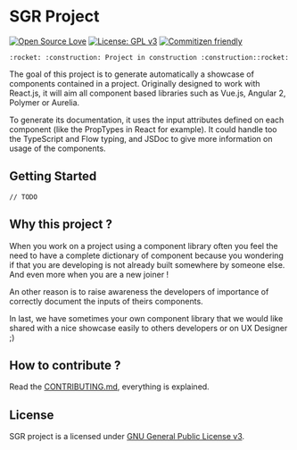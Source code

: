 SGR Project
===========

[![Open Source Love](https://badges.frapsoft.com/os/v2/open-source.png?v=103)](https://github.com/ellerbrock/open-source-badge/)
[![License: GPL v3](https://img.shields.io/badge/license-GPL--V3-blue.svg)](https://www.gnu.org/licenses/quick-guide-gplv3.fr.html)
[![Commitizen friendly](https://img.shields.io/badge/commitizen-friendly-brightgreen.svg)](http://commitizen.github.io/cz-cli/)

    :rocket: :construction: Project in construction :construction::rocket:

The goal of this project is to generate automatically a showcase of components
contained in a project. Originally designed to work with React.js, it will aim all 
component based libraries such as Vue.js, Angular 2, Polymer or Aurelia.
 
To generate its documentation, it uses the input attributes defined on each component (like the PropTypes in React for example).
It could handle too the TypeScript and Flow typing, and JSDoc to give more information on usage of the components.

Getting Started
---------------

    // TODO

Why this project ?
------------------

When you work on a project using a component library often you feel the need to have a complete dictionary of component
because you wondering if that you are developing is not already built somewhere by someone else. And even more when you are a new joiner !

An other reason is to raise awareness the developers of importance of correctly document the inputs of theirs components.

In last, we have sometimes your own component library that we would like shared with a nice showcase easily to others developers or
on UX Designer ;)

How to contribute ?
-------------------

Read the [CONTRIBUTING.md](./CONTRIBUTING.md), everything is explained.

License
-------

SGR project is a licensed under [GNU General Public License v3](https://www.gnu.org/licenses/gpl-3.0.en.html).